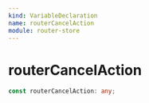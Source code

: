 ```yaml
---
kind: VariableDeclaration
name: routerCancelAction
module: router-store
---
```


# routerCancelAction

```ts
const routerCancelAction: any;
```
